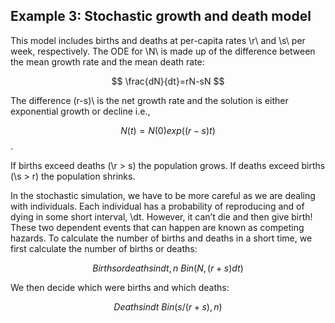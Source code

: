 ## Example 3: Stochastic growth and death model 

This model includes births and deaths at per-capita rates \r\ and \s\ per week, respectively. The ODE for \N\ is made up of the difference between the mean growth rate and the mean death rate:

$$ \frac{dN}{dt}=rN-sN $$

The difference \(r-s)\ is the net growth rate and the solution is either exponential growth or decline i.e., 

$$ N(t) =N(0) exp((r-s)t) $$. 

If births exceed deaths (\r > s\) the population grows. If deaths exceed births (\s > r\) the population shrinks.

In the stochastic simulation, we have to be more careful as we are dealing with individuals. Each individual has a probability of reproducing and of dying in some short interval, \dt\. However, it can’t die and then give birth! These two dependent events that can happen are known as competing hazards. To calculate the number of births and deaths in a short time, we first calculate the number of births or deaths:

$$ Births or deaths in dt, n ~ Bin(N,(r + s)dt) $$

We then decide which were births and which deaths:

$$ Deaths in dt ~ Bin(s / (r + s),n) $$
